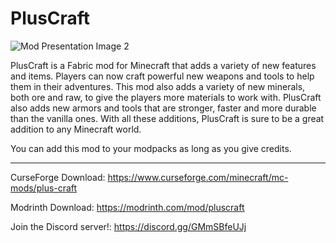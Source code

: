 # PlusCraft
![Mod Presentation Image 2](https://user-images.githubusercontent.com/75208577/232254431-1a5a7e31-9dcf-425d-843a-b00d4dcfa074.png)

PlusCraft is a Fabric mod for Minecraft that adds a variety of new features and items. Players can now craft powerful new weapons and tools to help them in their adventures. This mod also adds a variety of new minerals, both ore and raw, to give the players more materials to work with. PlusCraft also adds new armors and tools that are stronger, faster and more durable than the vanilla ones. With all these additions, PlusCraft is sure to be a great addition to any Minecraft world.

You can add this mod to your modpacks as long as you give credits.

-----------------------------------
CurseForge Download: https://www.curseforge.com/minecraft/mc-mods/plus-craft

Modrinth Download: https://modrinth.com/mod/pluscraft

Join the Discord server!: https://discord.gg/GMmSBfeUJj
